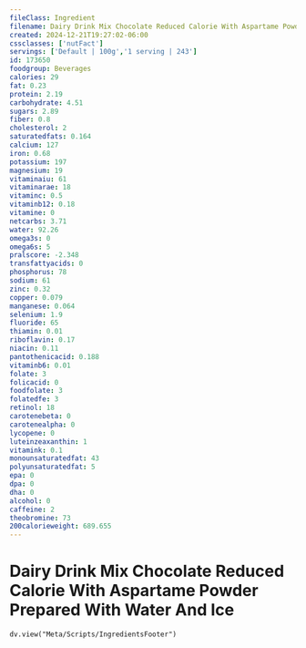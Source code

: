 ```yaml
---
fileClass: Ingredient
filename: Dairy Drink Mix Chocolate Reduced Calorie With Aspartame Powder Prepared With Water And Ice
created: 2024-12-21T19:27:02-06:00
cssclasses: ['nutFact']
servings: ['Default | 100g','1 serving | 243']
id: 173650
foodgroup: Beverages
calories: 29
fat: 0.23
protein: 2.19
carbohydrate: 4.51
sugars: 2.89
fiber: 0.8
cholesterol: 2
saturatedfats: 0.164
calcium: 127
iron: 0.68
potassium: 197
magnesium: 19
vitaminaiu: 61
vitaminarae: 18
vitaminc: 0.5
vitaminb12: 0.18
vitamine: 0
netcarbs: 3.71
water: 92.26
omega3s: 0
omega6s: 5
pralscore: -2.348
transfattyacids: 0
phosphorus: 78
sodium: 61
zinc: 0.32
copper: 0.079
manganese: 0.064
selenium: 1.9
fluoride: 65
thiamin: 0.01
riboflavin: 0.17
niacin: 0.11
pantothenicacid: 0.188
vitaminb6: 0.01
folate: 3
folicacid: 0
foodfolate: 3
folatedfe: 3
retinol: 18
carotenebeta: 0
carotenealpha: 0
lycopene: 0
luteinzeaxanthin: 1
vitamink: 0.1
monounsaturatedfat: 43
polyunsaturatedfat: 5
epa: 0
dpa: 0
dha: 0
alcohol: 0
caffeine: 2
theobromine: 73
200calorieweight: 689.655
---
```


# Dairy Drink Mix Chocolate Reduced Calorie With Aspartame Powder Prepared With Water And Ice

```dataviewjs
dv.view("Meta/Scripts/IngredientsFooter")
```